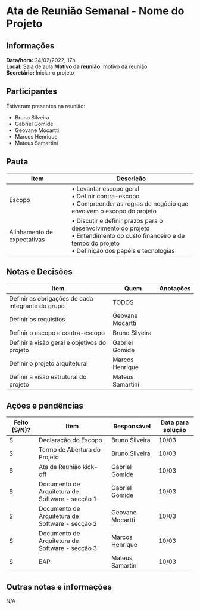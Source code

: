 # Ata de Reunião Semanal - Nome do Projeto

## Informações
**Data/hora:** 24/02/2022, 17h  
**Local:** Sala de aula 
**Motivo da reunião:** motivo da reunião  
**Secretário:** Iniciar o projeto  

## Participantes
Estiveram presentes na reunião:
- Bruno Silveira
- Gabriel Gomide
- Geovane Mocartti
- Marcos Henrique
- Mateus Samartini

## Pauta

Item | Descrição
---- | ----
Escopo | • Levantar escopo geral <br> • Definir contra-escopo <br>• Compreender as regras de negócio que envolvem o escopo do projeto <br>
Alinhamento de expectativas | • Discutir e definir prazos para o desenvolvimento do projeto <br>• Entendimento do custo financeiro e de tempo do projeto <br>• Definição dos papéis e tecnologias <br>

## Notas e Decisões
Item | Quem | Anotações |
---- | ---- | ---- |
Definir as obrigações de cada integrante do grupo | TODOS | |
Definir os requisitos | Geovane Mocartti | |
Definir o escopo e contra-escopo | Bruno Silveira | |
Definir a visão geral e objetivos do projeto | Gabriel Gomide | |
Definir o projeto arquitetural | Marcos Henrique | |
Definir a visão estrutural do projeto  | Mateus Samartini | |



## Ações e pendências
| Feito (S/N)? | Item | Responsável | Data para solução |
| ---- | ---- | ---- | ---- |
| S | Declaração do Escopo | Bruno Silveira | 10/03 |
| S | Termo de Abertura do Projeto | Bruno Silveira | 10/03 |
| S | Ata de Reunião kick-off | Gabriel Gomide | 10/03 |
| S | Documento de Arquitetura de Software - secção 1 | Gabriel Gomide | 10/03 |
| S | Documento de Arquitetura de Software - secção 2 | Geovane Mocartti | 10/03 |
| S | Documento de Arquitetura de Software - secção 3 | Marcos Henrique | 10/03 |
| S | EAP | Mateus Samartini | 10/03 |

## Outras notas e informações
N/A

